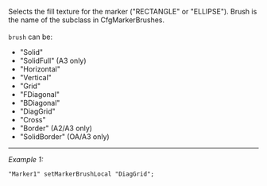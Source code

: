 Selects the fill texture for the marker ("RECTANGLE" or "ELLIPSE"). Brush is the name of the subclass in CfgMarkerBrushes.
<br>
<br>
`brush` can be:
* "Solid"
* "SolidFull" (A3 only)
* "Horizontal"
* "Vertical"
* "Grid"
* "FDiagonal"
* "BDiagonal"
* "DiagGrid"
* "Cross"
* "Border" (A2/A3 only)
* "SolidBorder" (OA/A3 only)


---
*Example 1:*
```sqf
"Marker1" setMarkerBrushLocal "DiagGrid";
```